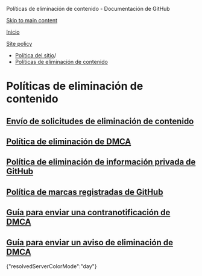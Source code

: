 Políticas de eliminación de contenido - Documentación de GitHub

[Skip to main content](#main-content)

[Inicio](/es)

[Site policy](/es/site-policy)

* [Política del sitio](/es/site-policy)/
* [Políticas de eliminación de contenido](/es/site-policy/content-removal-policies)

Políticas de eliminación de contenido
==========

[Envío de solicitudes de eliminación de contenido](/es/site-policy/content-removal-policies/submitting-content-removal-requests)
----------

[Política de eliminación de DMCA](/es/site-policy/content-removal-policies/dmca-takedown-policy)
----------

[Política de eliminación de información privada de GitHub](/es/site-policy/content-removal-policies/github-private-information-removal-policy)
----------

[Política de marcas registradas de GitHub](/es/site-policy/content-removal-policies/github-trademark-policy)
----------

[Guía para enviar una contranotificación de DMCA](/es/site-policy/content-removal-policies/guide-to-submitting-a-dmca-counter-notice)
----------

[Guía para enviar un aviso de eliminación de DMCA](/es/site-policy/content-removal-policies/guide-to-submitting-a-dmca-takedown-notice)
----------

{"resolvedServerColorMode":"day"}
